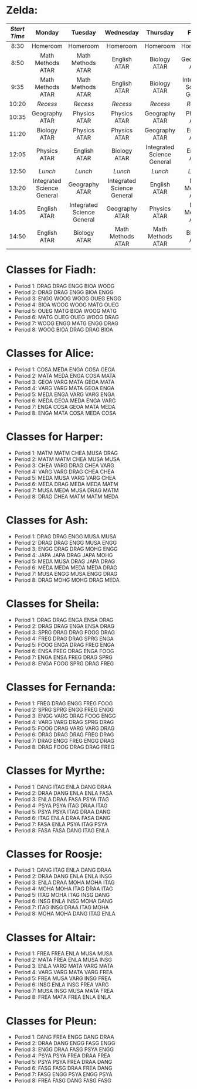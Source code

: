 # Zelda:

| *Start Time* |           Monday           |          Tuesday           |         Wednesday          |          Thursday          |           Friday           |
| :----------: | :------------------------: | :------------------------: | :------------------------: | :------------------------: | :------------------------: |
|     8:30     |          Homeroom          |          Homeroom          |          Homeroom          |          Homeroom          |          Homeroom          |
|     8:50     |     Math Methods ATAR      |     Math Methods ATAR      |        English ATAR        |        Biology ATAR        |       Geography ATAR       |
|     9:35     |     Math Methods ATAR      |     Math Methods ATAR      |        English ATAR        |        Biology ATAR        | Integrated Science General |
|    10:20     |          *Recess*          |          *Recess*          |          *Recess*          |          *Recess*          |          *Recess*          |
|    10:35     |       Geography ATAR       |        Physics ATAR        |        Physics ATAR        |       Geography ATAR       |        Physics ATAR        |
|    11:20     |        Biology ATAR        |        Physics ATAR        |        Physics ATAR        |       Geography ATAR       |        English ATAR        |
|    12:05     |        Physics ATAR        |        English ATAR        |        Biology ATAR        | Integrated Science General |        English ATAR        |
|    12:50     |          *Lunch*           |          *Lunch*           |          *Lunch*           |          *Lunch*           |          *Lunch*           |
|    13:20     | Integrated Science General |       Geography ATAR       | Integrated Science General |        English ATAR        |     Math Methods ATAR      |
|    14:05     |        English ATAR        | Integrated Science General |       Geography ATAR       |        Physics ATAR        |     Math Methods ATAR      |
|    14:50     |        English ATAR        |        Biology ATAR        |     Math Methods ATAR      |     Math Methods ATAR      |        Biology ATAR        |

# Classes for Fiadh:
- Period 1: DRAG	DRAG	ENGG	BIOA	WOOG
- Period 2: DRAG	DRAG	ENGG	BIOA	ENGG
- Period 3: ENGG	WOOG	WOOG	OUEG	ENGG
- Period 4: BIOA	WOOG	WOOG	MATG	OUEG
- Period 5: OUEG	MATG	BIOA	WOOG	MATG
- Period 6: MATG	OUEG	OUEG	WOOG	DRAG
- Period 7: WOOG	ENGG	MATG	ENGG	DRAG
- Period 8: WOOG	BIOA	DRAG	DRAG	BIOA

# Classes for Alice:
- Period 1: COSA	MEDA	ENGA	COSA	GEOA
- Period 2: MATA	MEDA	ENGA	COSA	MATA
- Period 3: GEOA	VARG	MATA	GEOA	MATA
- Period 4: VARG	VARG	MATA	GEOA	ENGA
- Period 5: MEDA	ENGA	VARG	VARG	ENGA
- Period 6: MEDA	GEOA	MEDA	ENGA	VARG
- Period 7: ENGA	COSA	GEOA	MATA	MEDA
- Period 8: ENGA	MATA	COSA	MEDA	COSA

# Classes for Harper:
- Period 1: MATM	MATM	CHEA	MUSA	DRAG
- Period 2: MATM	MATM	CHEA	MUSA	MUSA
- Period 3: CHEA	VARG	DRAG	CHEA	VARG
- Period 4: VARG	VARG	DRAG	CHEA	CHEA
- Period 5: MEDA	MUSA	VARG	VARG	CHEA
- Period 6: MEDA	DRAG	MEDA	MEDA	MATM
- Period 7: MUSA	MEDA	MUSA	DRAG	MATM
- Period 8: DRAG	CHEA	MATM	MATM	MEDA

# Classes for Ash:
- Period 1: DRAG	DRAG	ENGG	MUSA	MUSA
- Period 2: DRAG	DRAG	ENGG	MUSA	ENGG
- Period 3: ENGG	DRAG	DRAG	MOHG	ENGG
- Period 4: JAPA	JAPA	DRAG	JAPA	MOHG
- Period 5: MEDA	MUSA	DRAG	JAPA	DRAG
- Period 6: MEDA	MEDA	MEDA	MEDA	DRAG
- Period 7: MUSA	ENGG	MUSA	ENGG	DRAG
- Period 8: DRAG	MOHG	MOHG	DRAG	MEDA

# Classes for Sheila:
- Period 1: DRAG	DRAG	ENGA	ENSA	DRAG
- Period 2: DRAG	DRAG	ENGA	ENSA	DRAG
- Period 3: SPRG	DRAG	DRAG	FOOG	DRAG
- Period 4: FREG	DRAG	DRAG	SPRG	ENGA
- Period 5: FOOG	ENGA	DRAG	FREG	ENGA
- Period 6: ENSA	FREG	DRAG	ENGA	FOOG
- Period 7: ENGA	ENSA	FREG	DRAG	SPRG
- Period 8: ENGA	FOOG	SPRG	DRAG	FREG

# Classes for Fernanda:
- Period 1: FREG	DRAG	ENGG	FREG	FOOG
- Period 2: SPRG	SPRG	ENGG	FREG	ENGG
- Period 3: ENGG	VARG	DRAG	FOOG	ENGG
- Period 4: VARG	VARG	DRAG	SPRG	DRAG
- Period 5: FOOG	DRAG	VARG	VARG	DRAG
- Period 6: DRAG	DRAG	DRAG	FREG	DRAG
- Period 7: DRAG	ENGG	FREG	ENGG	DRAG
- Period 8: DRAG	FOOG	DRAG	DRAG	FREG

# Classes for Myrthe:
- Period 1: DANG	ITAG	ENLA	DANG	DRAA
- Period 2: DRAA	DANG	ENLA	ENLA	FASA
- Period 3: ENLA	DRAA	FASA	PSYA	ITAG
- Period 4: PSYA	PSYA	ITAG	DRAA	ITAG
- Period 5: PSYA	PSYA	ITAG	DRAA	DANG
- Period 6: ITAG	ENLA	DRAA	FASA	DANG
- Period 7: FASA	ENLA	PSYA	ITAG	PSYA
- Period 8: FASA	FASA	DANG	ITAG	ENLA

# Classes for Roosje:
- Period 1: DANG	ITAG	ENLA	DANG	DRAA
- Period 2: DRAA	DANG	ENLA	ENLA	INSG
- Period 3: ENLA	DRAA	MOHA	MOHA	ITAG
- Period 4: MOHA	MOHA	ITAG	DRAA	ITAG
- Period 5: ITAG	MOHA	ITAG	INSG	DANG
- Period 6: INSG	ENLA	INSG	MOHA	DANG
- Period 7: ITAG	INSG	DRAA	ITAG	MOHA
- Period 8: MOHA	MOHA	DANG	ITAG	ENLA

# Classes for Altair:
- Period 1: FREA	FREA	ENLA	MUSA	MUSA
- Period 2: MATA	FREA	ENLA	MUSA	INSG
- Period 3: ENLA	VARG	MATA	VARG	MATA
- Period 4: VARG	VARG	MATA	VARG	FREA
- Period 5: FREA	MUSA	VARG	INSG	FREA
- Period 6: INSG	ENLA	INSG	FREA	VARG
- Period 7: MUSA	INSG	MUSA	MATA	FREA
- Period 8: FREA	MATA	FREA	ENLA	ENLA

# Classes for Pleun:
- Period 1: DANG	FREA	ENGG	DANG	DRAA
- Period 2: DRAA	DANG	ENGG	FASG	ENGG
- Period 3: ENGG	DRAA	FASG	PSYA	ENGG
- Period 4: PSYA	PSYA	FREA	DRAA	FREA
- Period 5: PSYA	PSYA	FREA	DRAA	DANG
- Period 6: FASG	FASG	DRAA	FREA	DANG
- Period 7: FASG	ENGG	PSYA	ENGG	PSYA
- Period 8: FREA	FASG	DANG	FASG	FASG

